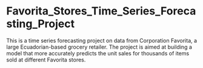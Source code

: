 # Favorita_Stores_Time_Series_Forecasting_Project
This is a time series forecasting project on data from Corporation Favorita, a large Ecuadorian-based grocery retailer. The project is aimed at building a model that more accurately predicts the unit sales for thousands of items sold at different Favorita stores.
